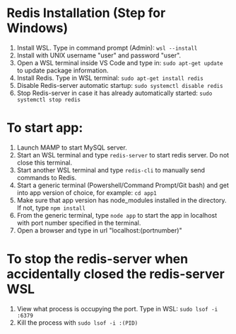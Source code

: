 # Redis Installation (Step for Windows)
1. Install WSL. Type in command prompt (Admin): `wsl --install`
2. Install with UNIX username "user" and password "user".
3. Open a WSL terminal inside VS Code and type in: `sudo apt-get update` to update package information.
4. Install Redis. Type in WSL terminal: `sudo apt-get install redis`
5. Disable Redis-server automatic startup: `sudo systemctl disable redis`
6. Stop Redis-server in case it has already automatically started: `sudo systemctl stop redis`

# To start app:
1. Launch MAMP to start MySQL server.
2. Start an WSL terminal and type `redis-server` to start redis server. Do not close this terminal.
3. Start another WSL terminal and type `redis-cli` to manually send commands to Redis.
3. Start a generic terminal (Powershell/Command Prompt/Git bash) and get into app version of choice, for example: `cd app1`
4. Make sure that app version has node_modules installed in the directory. If not, type `npm install`
4. From the generic terminal, type `node app` to start the app in localhost with port number specified in the terminal.
5. Open a browser and type in url "localhost:(portnumber)"

# To stop the redis-server when accidentally closed the redis-server WSL
1. View what process is occupying the port. Type in WSL: `sudo lsof -i :6379`
2. Kill the process with `sudo lsof -i :(PID)`